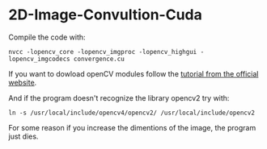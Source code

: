 # 2D-Image-Convultion-Cuda


Compile the code with:

```
nvcc -lopencv_core -lopencv_imgproc -lopencv_highgui -lopencv_imgcodecs convergence.cu  
```

If you want to dowload openCV modules follow the [tutorial from the official website](https://docs.opencv.org/4.x/d7/d9f/tutorial_linux_install.html).

And if the program doesn't recognize the library opencv2 try with:

```
ln -s /usr/local/include/opencv4/opencv2/ /usr/local/include/opencv2
```


For some reason if you increase the dimentions of the image, the program just dies.
